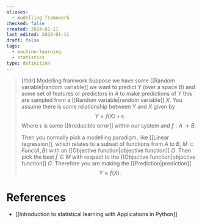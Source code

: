```yaml
---
aliases:
  - modelling framework
checked: false
created: 2024-01-11
last_edited: 2024-01-11
draft: false
tags:
  - machine-learning
  - statistics
type: definition
---
```

>[!tldr] Modelling framwork
>Suppose we have some [[Random variable|random variable]] we want to predict $Y$ (over a space $B$) and some set of features or predictors in $A$ to make predictions of $Y$ this are sampled from a [[Random variable|random variable]] $X$. You assume there is some relationship between $Y$ and $X$ given by
>$$Y = f(X) + \epsilon.$$
>Where $\epsilon$ is some [[Irreducible error]] within our system and $f: A \rightarrow B$.
>
>Then you normally pick a modelling paradigm, like [[Linear regression]], which relates to a subset of functions from $A$ to $B$, $M \subset Func(A,B)$ with an [[Objective function|objective function]] $O$. Then pick the best $\hat{f} \in M$ with respect to the [[Objective function|objective function]] $O$. Therefore you are making the [[Prediction|prediction]]
>$$Y \approx \hat{f}(X).$$

# References
- [[Introduction to statistical learning with Applications in Python]]

